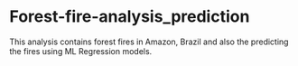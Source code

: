 # Forest-fire-analysis_prediction
This analysis contains forest fires in Amazon, Brazil and also the predicting the fires using ML Regression models.
